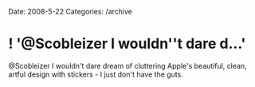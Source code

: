 Date: 2008-5-22
Categories: /archive

# ! '@Scobleizer  I wouldn''t dare d...'

@Scobleizer  I wouldn't dare dream of cluttering Apple's beautiful, clean, artful design with stickers - I just don't have the guts.
